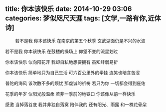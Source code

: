 title: 你本该快乐
date: 2014-10-29 03:06
categories: 梦似咫尺天涯
tags: [文学,一路有你,近体诗]
---
　　
若不是我
你本该快乐
在南京的第五个秋季
玄武湖面仍是不兴的水波


若不是我
你本该快乐
在鼓楼的操场上
仰望不变的流星划过


你本该快乐
似向阳花开
我却自私地想要拥有
虽知纤弱易折


你本该快乐
简单地只为自己生活
可六百公里外的牵挂
连笑也暗含苦涩


普陀的海风
该吹散不多的烦忧
那虔诚的祈祷
若只为你
一切都会得到庇佑


花季的年岁
似阳光般温柔
若非一季前的地铁口
你该像从前一样快乐


感激
当掉落谷底
我并非独自落寞
陪伴我的
还有阳光、雨露
和一株花骨朵